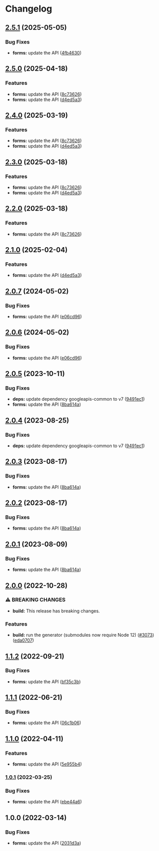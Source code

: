 # Changelog

## [2.5.1](https://github.com/googleapis/google-api-nodejs-client/compare/forms-v2.5.0...forms-v2.5.1) (2025-05-05)


### Bug Fixes

* **forms:** update the API ([4fb4630](https://github.com/googleapis/google-api-nodejs-client/commit/4fb46300938efb602dbe25bdffd204ca80e3b50c))

## [2.5.0](https://github.com/googleapis/google-api-nodejs-client/compare/forms-v2.4.0...forms-v2.5.0) (2025-04-18)


### Features

* **forms:** update the API ([8c73626](https://github.com/googleapis/google-api-nodejs-client/commit/8c73626132b8f3179bf49326c9a7e9efdb0ee82e))
* **forms:** update the API ([d4ed5a3](https://github.com/googleapis/google-api-nodejs-client/commit/d4ed5a3930a3f10e2165b3d1604633ee63289edf))

## [2.4.0](https://github.com/googleapis/google-api-nodejs-client/compare/forms-v2.3.0...forms-v2.4.0) (2025-03-19)


### Features

* **forms:** update the API ([8c73626](https://github.com/googleapis/google-api-nodejs-client/commit/8c73626132b8f3179bf49326c9a7e9efdb0ee82e))
* **forms:** update the API ([d4ed5a3](https://github.com/googleapis/google-api-nodejs-client/commit/d4ed5a3930a3f10e2165b3d1604633ee63289edf))

## [2.3.0](https://github.com/googleapis/google-api-nodejs-client/compare/forms-v2.2.0...forms-v2.3.0) (2025-03-18)


### Features

* **forms:** update the API ([8c73626](https://github.com/googleapis/google-api-nodejs-client/commit/8c73626132b8f3179bf49326c9a7e9efdb0ee82e))
* **forms:** update the API ([d4ed5a3](https://github.com/googleapis/google-api-nodejs-client/commit/d4ed5a3930a3f10e2165b3d1604633ee63289edf))

## [2.2.0](https://github.com/googleapis/google-api-nodejs-client/compare/forms-v2.1.0...forms-v2.2.0) (2025-03-18)


### Features

* **forms:** update the API ([8c73626](https://github.com/googleapis/google-api-nodejs-client/commit/8c73626132b8f3179bf49326c9a7e9efdb0ee82e))

## [2.1.0](https://github.com/googleapis/google-api-nodejs-client/compare/forms-v2.0.7...forms-v2.1.0) (2025-02-04)


### Features

* **forms:** update the API ([d4ed5a3](https://github.com/googleapis/google-api-nodejs-client/commit/d4ed5a3930a3f10e2165b3d1604633ee63289edf))

## [2.0.7](https://github.com/googleapis/google-api-nodejs-client/compare/forms-v2.0.6...forms-v2.0.7) (2024-05-02)


### Bug Fixes

* **forms:** update the API ([e06cd96](https://github.com/googleapis/google-api-nodejs-client/commit/e06cd96538ce8a44d850c8cc29aabcdf0b180ab9))

## [2.0.6](https://github.com/googleapis/google-api-nodejs-client/compare/forms-v2.0.5...forms-v2.0.6) (2024-05-02)


### Bug Fixes

* **forms:** update the API ([e06cd96](https://github.com/googleapis/google-api-nodejs-client/commit/e06cd96538ce8a44d850c8cc29aabcdf0b180ab9))

## [2.0.5](https://github.com/googleapis/google-api-nodejs-client/compare/forms-v2.0.4...forms-v2.0.5) (2023-10-11)


### Bug Fixes

* **deps:** update dependency googleapis-common to v7 ([9491ec1](https://github.com/googleapis/google-api-nodejs-client/commit/9491ec1cdc3c413e7d73edcfcd59cf5c28a7c855))
* **forms:** update the API ([8ba614a](https://github.com/googleapis/google-api-nodejs-client/commit/8ba614a2aab87eca8ffd770a8bbf6912e1ed9c66))

## [2.0.4](https://github.com/googleapis/google-api-nodejs-client/compare/forms-v2.0.3...forms-v2.0.4) (2023-08-25)


### Bug Fixes

* **deps:** update dependency googleapis-common to v7 ([9491ec1](https://github.com/googleapis/google-api-nodejs-client/commit/9491ec1cdc3c413e7d73edcfcd59cf5c28a7c855))

## [2.0.3](https://github.com/googleapis/google-api-nodejs-client/compare/forms-v2.0.2...forms-v2.0.3) (2023-08-17)


### Bug Fixes

* **forms:** update the API ([8ba614a](https://github.com/googleapis/google-api-nodejs-client/commit/8ba614a2aab87eca8ffd770a8bbf6912e1ed9c66))

## [2.0.2](https://github.com/googleapis/google-api-nodejs-client/compare/forms-v2.0.1...forms-v2.0.2) (2023-08-17)


### Bug Fixes

* **forms:** update the API ([8ba614a](https://github.com/googleapis/google-api-nodejs-client/commit/8ba614a2aab87eca8ffd770a8bbf6912e1ed9c66))

## [2.0.1](https://github.com/googleapis/google-api-nodejs-client/compare/forms-v2.0.0...forms-v2.0.1) (2023-08-09)


### Bug Fixes

* **forms:** update the API ([8ba614a](https://github.com/googleapis/google-api-nodejs-client/commit/8ba614a2aab87eca8ffd770a8bbf6912e1ed9c66))

## [2.0.0](https://github.com/googleapis/google-api-nodejs-client/compare/forms-v1.1.2...forms-v2.0.0) (2022-10-28)


### ⚠ BREAKING CHANGES

* **build:** This release has breaking changes.

### Features

* **build:** run the generator (submodules now require Node 12) ([#3073](https://github.com/googleapis/google-api-nodejs-client/issues/3073)) ([eda0707](https://github.com/googleapis/google-api-nodejs-client/commit/eda07079dadab46a80b6f9ede618f4f43030169e))

## [1.1.2](https://github.com/googleapis/google-api-nodejs-client/compare/forms-v1.1.1...forms-v1.1.2) (2022-09-21)


### Bug Fixes

* **forms:** update the API ([bf35c3b](https://github.com/googleapis/google-api-nodejs-client/commit/bf35c3b38d4d29eb2f866afaf353c46b4c592f8f))

## [1.1.1](https://github.com/googleapis/google-api-nodejs-client/compare/forms-v1.1.0...forms-v1.1.1) (2022-06-21)


### Bug Fixes

* **forms:** update the API ([06c1b06](https://github.com/googleapis/google-api-nodejs-client/commit/06c1b0664f031e271771bbe2ae259ec94c74d5f9))

## [1.1.0](https://github.com/googleapis/google-api-nodejs-client/compare/forms-v1.0.1...forms-v1.1.0) (2022-04-11)


### Features

* **forms:** update the API ([5e955b4](https://github.com/googleapis/google-api-nodejs-client/commit/5e955b4e4b0f56d8b525828bc2400e0c10b7afc2))

### [1.0.1](https://github.com/googleapis/google-api-nodejs-client/compare/forms-v1.0.0...forms-v1.0.1) (2022-03-25)


### Bug Fixes

* **forms:** update the API ([ebe44a6](https://github.com/googleapis/google-api-nodejs-client/commit/ebe44a65e956b527ebe02c8005037f44de3abcc5))

## 1.0.0 (2022-03-14)


### Bug Fixes

* **forms:** update the API ([2031d3a](https://github.com/googleapis/google-api-nodejs-client/commit/2031d3a2e0583fa6f1df29f8b6b9d439d48707f7))
